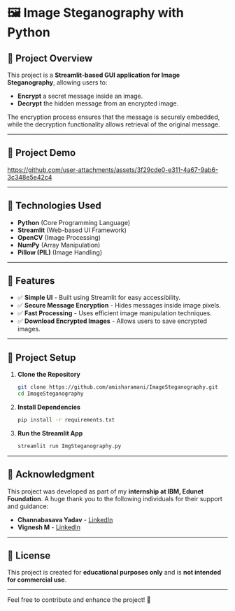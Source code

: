 # 🖼️ Image Steganography with Python

## 📌 Project Overview
This project is a **Streamlit-based GUI application for Image Steganography**, allowing users to:
- **Encrypt** a secret message inside an image.
- **Decrypt** the hidden message from an encrypted image.

The encryption process ensures that the message is securely embedded, while the decryption functionality allows retrieval of the original message.

---

## 📸 Project Demo


https://github.com/user-attachments/assets/3f29cde0-e311-4a67-9ab6-3c348e5e42c4



---

## 🚀 Technologies Used
- **Python** (Core Programming Language)
- **Streamlit** (Web-based UI Framework)
- **OpenCV** (Image Processing)
- **NumPy** (Array Manipulation)
- **Pillow (PIL)** (Image Handling)

---

## 🎨 Features
- ✅ **Simple UI** - Built using Streamlit for easy accessibility.
- ✅ **Secure Message Encryption** - Hides messages inside image pixels.
- ✅ **Fast Processing** - Uses efficient image manipulation techniques.
- ✅ **Download Encrypted Images** - Allows users to save encrypted images.

---

## 📂 Project Setup
1. **Clone the Repository**
   ```bash
   git clone https://github.com/amisharamani/ImageSteganography.git
   cd ImageSteganography
   ```
2. **Install Dependencies**
   ```bash
   pip install -r requirements.txt
   ```
3. **Run the Streamlit App**
   ```bash
   streamlit run ImgSteganography.py
   ```

---

## 🙏 Acknowledgment
This project was developed as part of my **internship at IBM, Edunet Foundation**.
A huge thank you to the following individuals for their support and guidance:
- **Channabasava Yadav** - [LinkedIn](https://www.linkedin.com/in/channabasava-yadav-2b1a06b0)
- **Vignesh M** - [LinkedIn](https://www.linkedin.com/in/vickysanthosheee)
  
---

## 📜 License
This project is created for **educational purposes only** and is **not intended for commercial use**.

---

Feel free to contribute and enhance the project! 🚀



